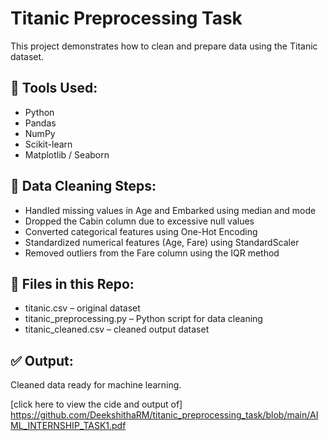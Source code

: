 # Titanic Preprocessing Task

This project demonstrates how to clean and prepare data using the Titanic dataset.

## 🔧 Tools Used:
- Python
- Pandas
- NumPy
- Scikit-learn
- Matplotlib / Seaborn

## 🧼 Data Cleaning Steps:
- Handled missing values in Age and Embarked using median and mode
- Dropped the Cabin column due to excessive null values
- Converted categorical features using One-Hot Encoding
- Standardized numerical features (Age, Fare) using StandardScaler
- Removed outliers from the Fare column using the IQR method

## 📁 Files in this Repo:
- titanic.csv – original dataset
- titanic_preprocessing.py – Python script for data cleaning
- titanic_cleaned.csv – cleaned output dataset

## ✅ Output:
Cleaned data ready for machine learning.

[click here to view the cide and output of]
https://github.com/DeekshithaRM/titanic_preprocessing_task/blob/main/AIML_INTERNSHIP_TASK1.pdf
